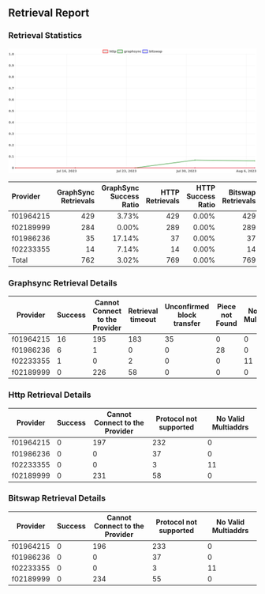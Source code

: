 ## Retrieval Report
### Retrieval Statistics
<img src="https://raw.githubusercontent.com/data-preservation-programs/filplus-checker-assets/main/filecoin-project/filecoin-plus-large-datasets/issues/1613/1691565911739.png"/>

| Provider  | GraphSync Retrievals | GraphSync Success Ratio | HTTP Retrievals | HTTP Success Ratio | Bitswap Retrievals | Bitswap Success Ratio |
| :-------- | -------------------: | ----------------------: | --------------: | -----------------: | -----------------: | --------------------: |
| f01964215 |                  429 |                   3.73% |             429 |              0.00% |                429 |                 0.00% |
| f02189999 |                  284 |                   0.00% |             289 |              0.00% |                289 |                 0.00% |
| f01986236 |                   35 |                  17.14% |              37 |              0.00% |                 37 |                 0.00% |
| f02233355 |                   14 |                   7.14% |              14 |              0.00% |                 14 |                 0.00% |
| Total     |                  762 |                   3.02% |             769 |              0.00% |                769 |                 0.00% |

### Graphsync Retrieval Details
| Provider  | Success | Cannot Connect to the Provider | Retrieval timeout | Unconfirmed block transfer | Piece not Found | No Valid Multiaddrs |
| --------- | ------- | ------------------------------ | ----------------- | -------------------------- | --------------- | ------------------- |
| f01964215 | 16      | 195                            | 183               | 35                         | 0               | 0                   |
| f01986236 | 6       | 1                              | 0                 | 0                          | 28              | 0                   |
| f02233355 | 1       | 0                              | 2                 | 0                          | 0               | 11                  |
| f02189999 | 0       | 226                            | 58                | 0                          | 0               | 0                   |

### Http Retrieval Details
| Provider  | Success | Cannot Connect to the Provider | Protocol not supported | No Valid Multiaddrs |
| --------- | ------- | ------------------------------ | ---------------------- | ------------------- |
| f01964215 | 0       | 197                            | 232                    | 0                   |
| f01986236 | 0       | 0                              | 37                     | 0                   |
| f02233355 | 0       | 0                              | 3                      | 11                  |
| f02189999 | 0       | 231                            | 58                     | 0                   |

### Bitswap Retrieval Details
| Provider  | Success | Cannot Connect to the Provider | Protocol not supported | No Valid Multiaddrs |
| --------- | ------- | ------------------------------ | ---------------------- | ------------------- |
| f01964215 | 0       | 196                            | 233                    | 0                   |
| f01986236 | 0       | 0                              | 37                     | 0                   |
| f02233355 | 0       | 0                              | 3                      | 11                  |
| f02189999 | 0       | 234                            | 55                     | 0                   |

